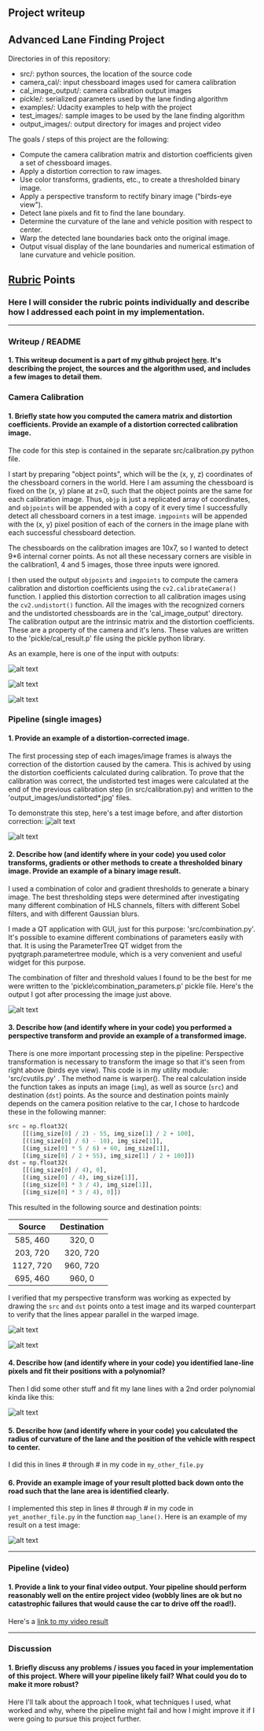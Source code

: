 ## Project writeup

## **Advanced Lane Finding Project**

Directories in of this repository:

- src/: python sources, the location of the source code
- camera_cal/: input chessboard images used for camera calibration
- cal_image_output/: camera calibration output images
- pickle/: serialized parameters used by the lane finding algorithm
- examples/: Udacity examples to help with the project
- test_images/: sample images to be used by the lane finding algorithm
- output_images/: output directory for images and project video

The goals / steps of this project are the following:

* Compute the camera calibration matrix and distortion coefficients given a set of chessboard images.
* Apply a distortion correction to raw images.
* Use color transforms, gradients, etc., to create a thresholded binary image.
* Apply a perspective transform to rectify binary image ("birds-eye view").
* Detect lane pixels and fit to find the lane boundary.
* Determine the curvature of the lane and vehicle position with respect to center.
* Warp the detected lane boundaries back onto the original image.
* Output visual display of the lane boundaries and numerical estimation of lane curvature and vehicle position.

[//]: # "Image References"

[imagec1]: ./camera_cal/calibration2.jpg "Input"
[imagec2]: ./cal_image_output/calibration2.jpg "Detected corners"
[imagec3]: ./cal_image_output/undistorted_calibration2.jpg "Correctly undistorted image"
[image2]: ./test_images/test1.jpg "Before correction"
[image2post]: ./output_images/undistorted_test1.jpg "After correction"
[image3]: ./output_images/combined_test1.jpg "Binary Example"
[image4unw]: ./output_images/unwarped_straight_lines1.jpg "Undistorted with src"
[image4w]: ./output_images/warped_straight_lines1.jpg "Warped with dst"
[image5]: ./examples/color_fit_lines.jpg "Fit Visual"
[image6]: ./examples/example_output.jpg "Output"
[video1]: ./project_video.mp4 "Video"

## [Rubric](https://review.udacity.com/#!/rubrics/571/view) Points

### Here I will consider the rubric points individually and describe how I addressed each point in my implementation.  

---

### Writeup / README

#### 1. This writeup document is a part of my github project  [here](http://github.com/danthe42/CarND-Advanced-Lane-Lines/blob/master/writeup.md). It's describing the project, the sources and the algorithm used, and includes a few images to detail them.

### Camera Calibration

#### 1. Briefly state how you computed the camera matrix and distortion coefficients. Provide an example of a distortion corrected calibration image.

The code for this step is contained in the separate src/calibration.py python file.

I start by preparing "object points", which will be the (x, y, z) coordinates of the chessboard corners in the world. Here I am assuming the chessboard is fixed on the (x, y) plane at z=0, such that the object points are the same for each calibration image.  Thus, `objp` is just a replicated array of coordinates, and `objpoints` will be appended with a copy of it every time I successfully detect all chessboard corners in a test image.  `imgpoints` will be appended with the (x, y) pixel position of each of the corners in the image plane with each successful chessboard detection.  

The chessboards on the calibration images are 10x7, so I wanted to detect 9*6 internal corner points. As not all these necessary corners are visible in the calibration1, 4 and 5 images, those three inputs were ignored.   

I then used the output `objpoints` and `imgpoints` to compute the camera calibration and distortion coefficients using the `cv2.calibrateCamera()` function.  I applied this distortion correction to all calibration images using the `cv2.undistort()` function. All the images with the recognized corners and the undistorted chessboards are in the 'cal_image_output' directory. The calibration output are the intrinsic matrix and the distortion coefficients. These are a property of the camera and it's lens. These values are written to the 'pickle/cal_result.p' file using the pickle python library.

As an example, here is one of the input with outputs: 

![alt text][imagec1]

![alt text][imagec2]

![alt text][imagec3]

### Pipeline (single images)

#### 1. Provide an example of a distortion-corrected image.

The first processing step of each images/image frames is always the correction of the distortion caused by the camera. This is achived by using the distortion coefficients calculated during calibration. To prove that the calibration was correct, the undistorted test images were calculated at the end of the previous calibration step (in src/calibration.py) and written to the 'output_images/undistorted*.jpg' files.

To demonstrate this step, here's a test image before, and after distortion correction:
![alt text][image2]

![alt text][image2post]

#### 2. Describe how (and identify where in your code) you used color transforms, gradients or other methods to create a thresholded binary image.  Provide an example of a binary image result.

I used a combination of color and gradient thresholds to generate a binary image. The best thresholding steps were determined after investigating many different combination of HLS channels, filters with different Sobel filters, and with different Gaussian blurs. 

I made a QT application with GUI, just for this purpose: 'src/combination.py'. It's possible to examine different combinations of parameters easily with that. It is using the ParameterTree QT widget from the pyqtgraph.parametertree module, which is a very convenient and useful widget for this purpose.

The combination of filter and threshold values I found to be the best for me were written to the 'pickle\combination_parameters.p' pickle file. Here's the output I got after processing the image just above.  

![alt text][image3]

#### 3. Describe how (and identify where in your code) you performed a perspective transform and provide an example of a transformed image.

There is one more important processing step in the pipeline: Perspective transformation is necessary to transform the image so that it's seen from right above (birds eye view).  This code is in my utility module: 'src/cvutils.py' . The method name is warper(). The real calculation inside the function takes as inputs an image (`img`), as well as source (`src`) and destination (`dst`) points.  As the source and destination points mainly depends on the camera position relative to the  car, I chose to hardcode these in the following manner:

```python
src = np.float32(
    [[(img_size[0] / 2) - 55, img_size[1] / 2 + 100],
    [((img_size[0] / 6) - 10), img_size[1]],
    [(img_size[0] * 5 / 6) + 60, img_size[1]],
    [(img_size[0] / 2 + 55), img_size[1] / 2 + 100]])
dst = np.float32(
    [[(img_size[0] / 4), 0],
    [(img_size[0] / 4), img_size[1]],
    [(img_size[0] * 3 / 4), img_size[1]],
    [(img_size[0] * 3 / 4), 0]])
```

This resulted in the following source and destination points:

| Source        | Destination   |
|:-------------:|:-------------:|
| 585, 460      | 320, 0        |
| 203, 720      | 320, 720      |
| 1127, 720     | 960, 720      |
| 695, 460      | 960, 0        |

I verified that my perspective transform was working as expected by drawing the `src` and `dst` points onto a test image and its warped counterpart to verify that the lines appear parallel in the warped image.

![alt text][image4unw]

![alt text][image4w]

#### 4. Describe how (and identify where in your code) you identified lane-line pixels and fit their positions with a polynomial?

Then I did some other stuff and fit my lane lines with a 2nd order polynomial kinda like this:

![alt text][image5]

#### 5. Describe how (and identify where in your code) you calculated the radius of curvature of the lane and the position of the vehicle with respect to center.

I did this in lines # through # in my code in `my_other_file.py`

#### 6. Provide an example image of your result plotted back down onto the road such that the lane area is identified clearly.

I implemented this step in lines # through # in my code in `yet_another_file.py` in the function `map_lane()`.  Here is an example of my result on a test image:

![alt text][image6]

---

### Pipeline (video)

#### 1. Provide a link to your final video output.  Your pipeline should perform reasonably well on the entire project video (wobbly lines are ok but no catastrophic failures that would cause the car to drive off the road!).

Here's a [link to my video result](./project_video.mp4)

---

### Discussion

#### 1. Briefly discuss any problems / issues you faced in your implementation of this project.  Where will your pipeline likely fail?  What could you do to make it more robust?

Here I'll talk about the approach I took, what techniques I used, what worked and why, where the pipeline might fail and how I might improve it if I were going to pursue this project further.  
